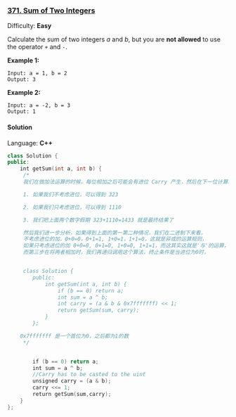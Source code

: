 ### [371\. Sum of Two Integers](https://leetcode.com/problems/sum-of-two-integers/)

Difficulty: **Easy**


Calculate the sum of two integers _a_ and _b_, but you are **not allowed** to use the operator `+` and `-`.


**Example 1:**

```
Input: a = 1, b = 2
Output: 3
```


**Example 2:**

```
Input: a = -2, b = 3
Output: 1
```


#### Solution

Language: **C++**

```c++
class Solution {
public:
    int getSum(int a, int b) {
     /*
     我们在做加法运算的时候，每位相加之后可能会有进位 Carry 产生，然后在下一位计算时需要加上进位一起运算，那么我们能不能将两部分拆开呢，我们来看一个例子 759+674

     1. 如果我们不考虑进位，可以得到 323

     2. 如果我们只考虑进位，可以得到 1110

     3. 我们把上面两个数字假期 323+1110=1433 就是最终结果了

     然后我们进一步分析，如果得到上面的第一第二种情况，我们在二进制下来看，
     不考虑进位的加，0+0=0，0+1=1, 1+0=1，1+1=0，这就是异或的运算规则，
     如果只考虑进位的加 0+0=0, 0+1=0, 1+0=0, 1+1=1，而这其实这就是'与'的运算，
     而第三步在将两者相加时，我们再递归调用这个算法，终止条件是当进位为0时，


     class Solution {
        public:
            int getSum(int a, int b) {
                if (b == 0) return a;
                int sum = a ^ b;
                int carry = (a & b & 0x7fffffff) << 1;
                return getSum(sum, carry);
            }
        };

    0x7fffffff 是一个首位为0，之后都为1的数
     */


        if (b == 0) return a;
        int sum = a ^ b;
        //Carry has to be casted to the uint
        unsigned carry = (a & b);
        carry <<= 1;
        return getSum(sum,carry);
    }
};
```
